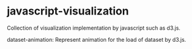 # javascript-visualization
Collection of visualization implementation by javascript such as d3.js.

dataset-animation: Represent animation for the load of dataset by d3.js.
